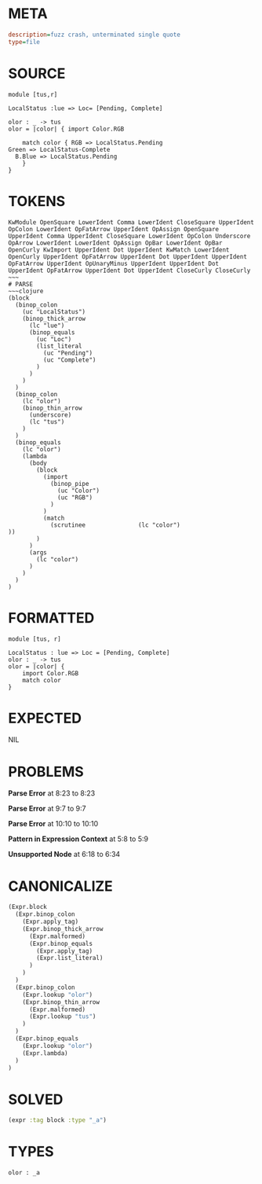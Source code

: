 # META
~~~ini
description=fuzz crash, unterminated single quote
type=file
~~~
# SOURCE
~~~roc
module [tus,r]

LocalStatus :lue => Loc= [Pending, Complete]

olor : _ -> tus
olor = |color| { import Color.RGB

    match color { RGB => LocalStatus.Pending
Green => LocalStatus-Complete
  B.Blue => LocalStatus.Pending
    }
}
~~~
# TOKENS
~~~text
KwModule OpenSquare LowerIdent Comma LowerIdent CloseSquare UpperIdent OpColon LowerIdent OpFatArrow UpperIdent OpAssign OpenSquare UpperIdent Comma UpperIdent CloseSquare LowerIdent OpColon Underscore OpArrow LowerIdent LowerIdent OpAssign OpBar LowerIdent OpBar OpenCurly KwImport UpperIdent Dot UpperIdent KwMatch LowerIdent OpenCurly UpperIdent OpFatArrow UpperIdent Dot UpperIdent UpperIdent OpFatArrow UpperIdent OpUnaryMinus UpperIdent UpperIdent Dot UpperIdent OpFatArrow UpperIdent Dot UpperIdent CloseCurly CloseCurly ~~~
# PARSE
~~~clojure
(block
  (binop_colon
    (uc "LocalStatus")
    (binop_thick_arrow
      (lc "lue")
      (binop_equals
        (uc "Loc")
        (list_literal
          (uc "Pending")
          (uc "Complete")
        )
      )
    )
  )
  (binop_colon
    (lc "olor")
    (binop_thin_arrow
      (underscore)
      (lc "tus")
    )
  )
  (binop_equals
    (lc "olor")
    (lambda
      (body
        (block
          (import
            (binop_pipe
              (uc "Color")
              (uc "RGB")
            )
          )
          (match
            (scrutinee               (lc "color")
))
        )
      )
      (args
        (lc "color")
      )
    )
  )
)
~~~
# FORMATTED
~~~roc
module [tus, r]

LocalStatus : lue => Loc = [Pending, Complete]
olor : _ -> tus
olor = |color| {
	import Color.RGB
	match color
}
~~~
# EXPECTED
NIL
# PROBLEMS
**Parse Error**
at 8:23 to 8:23

**Parse Error**
at 9:7 to 9:7

**Parse Error**
at 10:10 to 10:10

**Pattern in Expression Context**
at 5:8 to 5:9

**Unsupported Node**
at 6:18 to 6:34

# CANONICALIZE
~~~clojure
(Expr.block
  (Expr.binop_colon
    (Expr.apply_tag)
    (Expr.binop_thick_arrow
      (Expr.malformed)
      (Expr.binop_equals
        (Expr.apply_tag)
        (Expr.list_literal)
      )
    )
  )
  (Expr.binop_colon
    (Expr.lookup "olor")
    (Expr.binop_thin_arrow
      (Expr.malformed)
      (Expr.lookup "tus")
    )
  )
  (Expr.binop_equals
    (Expr.lookup "olor")
    (Expr.lambda)
  )
)
~~~
# SOLVED
~~~clojure
(expr :tag block :type "_a")
~~~
# TYPES
~~~roc
olor : _a
~~~
